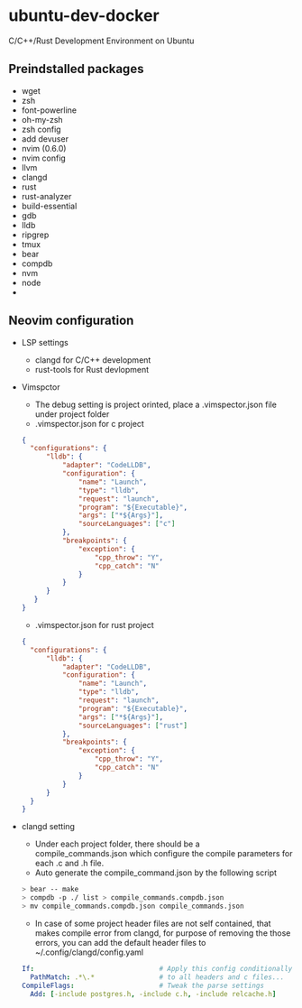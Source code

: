 # ubuntu-dev-docker
C/C++/Rust Development Environment on Ubuntu

## Preindstalled packages

- wget
- zsh
- font-powerline
- oh-my-zsh
- zsh config
- add devuser
- nvim (0.6.0)
- nvim config
- llvm
- clangd
- rust
- rust-analyzer
- build-essential
- gdb
- lldb
- ripgrep
- tmux
- bear
- compdb
- nvm
- node
- 

## Neovim configuration

- LSP settings
  * clangd for C/C++ development
  * rust-tools for Rust devlopment
- Vimspctor
  * The debug setting is project orinted, place a .vimspector.json file under project folder
  * .vimspector.json for c project
  
  ```json
  {
    "configurations": {
        "lldb": {
            "adapter": "CodeLLDB",
            "configuration": {
                "name": "Launch",
                "type": "lldb",
                "request": "launch",
                "program": "${Executable}",
                "args": ["*${Args}"],
                "sourceLanguages": ["c"]
            },
            "breakpoints": {
                "exception": {
                    "cpp_throw": "Y",
                    "cpp_catch": "N"
                }
            }
        }
     }
  }
  ```
  * .vimspector.json for rust project
  
  ```json
  {
    "configurations": {
        "lldb": {
            "adapter": "CodeLLDB",
            "configuration": {
                "name": "Launch",
                "type": "lldb",
                "request": "launch",
                "program": "${Executable}",
                "args": ["*${Args}"],
                "sourceLanguages": ["rust"]
            },
            "breakpoints": {
                "exception": {
                    "cpp_throw": "Y",
                    "cpp_catch": "N"
                }
            }
        }
    }
  }
  ```
  
- clangd setting
  * Under each project folder, there should be a compile_commands.json which configure the compile parameters for each .c and .h file.
  * Auto generate the compile_command.json by the following script
   
  ```bash
  > bear -- make
  > compdb -p ./ list > compile_commands.compdb.json
  > mv compile_commands.compdb.json compile_commands.json
  ```   
  
  * In case of some project header files are not self contained, that makes compile error from clangd, for purpose of removing the those errors, you can add the default header files to ~/.config/clangd/config.yaml
  
  ```yaml
  If:                               # Apply this config conditionally
    PathMatch: .*\.*                # to all headers and c files...
  CompileFlags:                     # Tweak the parse settings
    Add: [-include postgres.h, -include c.h, -include relcache.h]

  ```
  
   
  


